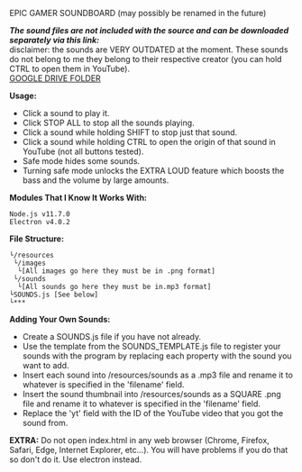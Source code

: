 EPIC GAMER SOUNDBOARD
(may possibly be renamed in the future)



***The sound files are not included with the source and can be downloaded separately via this link:***  
disclaimer: the sounds are VERY OUTDATED at the moment. These sounds do not belong to me they belong to their respective creator (you can hold CTRL to open them in YouTube).  
[GOOGLE DRIVE FOLDER](https://drive.google.com/open?id=1GjSqOsr2LvGwYoSGF0N8mZlHpPMQD3tM)

**Usage:**
- Click a sound to play it.
- Click STOP ALL to stop all the sounds playing.
- Click a sound while holding SHIFT to stop just that sound.
- Click a sound while holding CTRL to open the origin of that sound in YouTube (not all buttons tested).
- Safe mode hides some sounds.
- Turning safe mode unlocks the EXTRA LOUD feature which boosts the bass and the volume by large amounts.

**Modules That I Know It Works With:**
```
Node.js v11.7.0
Electron v4.0.2
```

**File Structure:**
```
└/resources
 └/images
  └[All images go here they must be in .png format]
 └/sounds
  └[All sounds go here they must be in.mp3 format]
└SOUNDS.js [See below]
└***

```

**Adding Your Own Sounds:**
- Create a SOUNDS.js file if you have not already.
- Use the template from the SOUNDS_TEMPLATE.js file to register your sounds with the program by replacing each property with the sound you want to add.
- Insert each sound into /resources/sounds as a .mp3 file and rename it to whatever is specified in the 'filename' field.
- Insert the sound thumbnail into /resources/sounds as a SQUARE .png file and rename it to whatever is specified in the 'filename' field.
- Replace the 'yt' field with the ID of the YouTube video that you got the sound from.

**EXTRA:**
Do not open index.html in any web browser (Chrome, Firefox, Safari, Edge, Internet Explorer, etc...). You will have problems if you do that so don't do it. Use electron instead.
